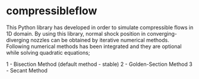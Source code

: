 # compressibleflow
This  Python library has developed in order to simulate compressible flows in 1D domain. By using this library, normal shock position in converging-diverging nozzles can be obtained by iterative numerical methods. Following numerical methods has been integrated and they are optional while solving quadratic equations;

1 - Bisection Method (default method - stable)
2 - Golden-Section Method
3 - Secant Method

